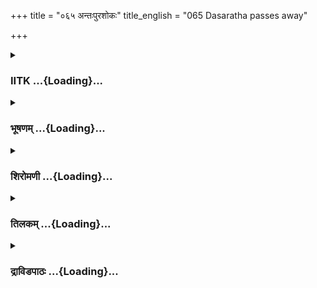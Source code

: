 +++
title = "०६५ अन्तःपुरशोकः"
title_english = "065 Dasaratha passes away"

+++
<div caption="श्रीराम-हरिसीताराममूर्ति-घनपाठिभ्यां वचनम्" class="audioEmbed" src="https://archive.org/download/Ramayana-recitation-Sriram-harisItArAmamUrti-Ghanapaati-v2/Kanda_2/Kanda_2_AYK-065-Anthaha_Purashokaha.mp3"></div>

<div class="js_include collapsed" newlevelforh1="3" title="IITK" unfilled url="/purANam/rAmAyaNam/audIchya-pAThaH/iitk/2_ayodhyAkANDam/05-dasharatha-mRtyuH/065_antaHpurashokaH.md">
<details><summary><h3>IITK ...{Loading}...</h3></summary>

Dasaratha's death -- heartbroken Kausalya and Sumitra -- palace echoes
with the lamentations of Dasaratha's wives.



#### श्लोकः
##### मूलम्
अथ रात्र्यां व्यतीतायां प्रातरेवापरेऽहनि।  
वन्दिनः पर्युपातिष्ठंस्तत्पार्थिव निवेशनम्॥2.65.1॥  
सूताः परमसंस्कारा मङ्गलाश्चोत्तमश्रुताः।  
गायकाः स्तुतिशीलाश्च निगदन्तः पृथक् पृथक्॥2.65.2॥

##### शब्दार्थः
अथ thereafter, रात्र्याम्  that night, व्यतीतायाम् had passed, अपरे on the following, अहनि day, प्रातः एव in the morning, परमसंस्काराः highly accomplished men, उत्तमश्रुताः proficient in learning, मङ्गलाश्च auspicious men, सूताः genealogists, स्तुतिशीलाः those versed in praising, गायकाः singers, वन्दिनः panegyrists, पृथक् पृथक् separately one by one, निगदन्तः reciting audibly, तत् that, पार्थिवनिवेशनम् palace of the king, पर्युपातिष्ठन् reached.

##### आङ्ग्लानुवादः
Then on the following day (unaware of Dasaratha's death) panegyrists uttering benedictions, highly accomplished bards and genealogists proficient in reciting auspicious words, singers versed in musical science reached the palace one after another eulogising the king's glory.



#### श्लोकः
##### मूलम्
अथ रात्र्यां व्यतीतायां प्रातरेवापरेऽहनि।  
वन्दिनः पर्युपातिष्ठंस्तत्पार्थिव निवेशनम्॥2.65.1॥  
सूताः परमसंस्कारा मङ्गलाश्चोत्तमश्रुताः।  
गायकाः स्तुतिशीलाश्च निगदन्तः पृथक् पृथक्॥2.65.2॥

##### शब्दार्थः
अथ thereafter, रात्र्याम्  that night, व्यतीतायाम् had passed, अपरे on the following, अहनि day, प्रातः एव in the morning, परमसंस्काराः highly accomplished men, उत्तमश्रुताः proficient in learning, मङ्गलाश्च auspicious men, सूताः genealogists, स्तुतिशीलाः those versed in praising, गायकाः singers, वन्दिनः panegyrists, पृथक् पृथक् separately one by one, निगदन्तः reciting audibly, तत् that, पार्थिवनिवेशनम् palace of the king, पर्युपातिष्ठन् reached.

##### आङ्ग्लानुवादः
Then on the following day (unaware of Dasaratha's death) panegyrists uttering benedictions, highly accomplished bards and genealogists proficient in reciting auspicious words, singers versed in musical science reached the palace one after another eulogising the king's glory.



#### श्लोकः
##### मूलम्
राजानं स्तुवतां तेषामुदात्ताभिहिताशिषाम्।  
प्रासादाऽभोगविस्तीर्णः स्तुतिशब्दोह्यवर्तत॥2.65.3॥

##### शब्दार्थः
उदात्ताभिहिताशिषाम् uttering benedictions at high pitch, राजानम् the king, स्तुवताम् those who were praising, तेषाम् their, स्तुतिशब्दः song of praise, प्रासादाऽभोगविस्तीर्णः spread over the entire palace, अवर्तत हि pervaded.

##### आङ्ग्लानुवादः
The songs of those who were eulogising the king and uttering benedictions at high pitch pervaded the entire palace.



#### श्लोकः
##### मूलम्
ततस्तु स्तुवतां तेषां सूतानां पाणिवादकाः।  
अपदानान्युदाहृत्य पाणिवादा नवादयन्॥2.65.4॥

##### शब्दार्थः
ततः then, तेषां सूतानाम् स्तुवताम् while the bards were singing the praise of the king, पाणिवादकाः those who praise clapping their palms, अवदानानि his wonderful deeds,  उदाहृत्य citing, पाणिवादान् claps, अवादयन् clapped.

##### आङ्ग्लानुवादः
While the bards sang the praise of the king, those who praise clapping their palms  clapped, citing the wonderful deeds of Dasaratha.



#### श्लोकः
##### मूलम्
तेन शब्देन विहगाः प्रतिबुद्धा विसस्वनुः।  
शाखास्थाः पञ्जरस्थाश्च ये राजकुलगोचराः॥2.65.5॥

##### शब्दार्थः
तेन by that, शब्देन sound, शाखास्थाः some perched on the branches, पञ्जरस्थाः च and some in cages, ये राजकुलगोचराः found all over the palace, विहागाः birds, प्रतिबुद्धाः awoke, विसस्वनुः began to twitter.

##### आङ्ग्लानुवादः
The birds perched on the branches and some in cages awoke and began to twitter all over the palace.



#### श्लोकः
##### मूलम्
व्याहृताः पुण्यशब्दाश्च वीणानां चापि निस्स्वनाः।  
आशीर्गेयं च गाथानां पूरयामास वेश्म तत्॥2.65.6॥

##### शब्दार्थः
व्याहृताः uttered, पुण्यशब्दाश्च sacred sounds, वीणानाम् of veena, निस्स्वनाः च notes also, गाथानाम् of hymns composed to metre, आशीर्गेयं च benedictory verses, तत् that, वेश्म house, पूरमायास filled.

##### आङ्ग्लानुवादः
The sacred songs of bards and panegyrists, notes of veena, chantings of metrical hymns and benedictory verses filled the palace.



#### श्लोकः
##### मूलम्
तत श्शुचिसमाचाराः पर्युपस्थानकोविदाः।  
स्त्रीवर्ष धरभूयिष्ठा उपतस्थुर्यथापुरम्॥2.65.7॥

##### शब्दार्थः
ततः then, शुचिसमाचाराः observing purificatory practices, स्त्रीवर्ष धरभूयिष्ठाः many women  and eunuchs, पर्युपस्थानकोविदाः skilled to serve, यथापुरम् as usual, उपतस्थुः assembled.

##### आङ्ग्लानुवादः
Thereafter, as usual, men observing purificatory practices and skilled in royal service  assembled along with women and eunuchs.



#### श्लोकः
##### मूलम्
हरिचन्दनसम्पृक्तमुदकं काञ्चनैर्घटैः।  
आनिन्युस्स्नानशिक्षाज्ञा यथाकालं यथाविधि॥2.65.8॥

##### शब्दार्थः
स्नानशिक्षाज्ञाः those acquainted with bathing ceremonies, हरिचन्दन सम्पृक्तम् mixed with yellow sandal paste, उदकम् water, काञ्चनैः in golden, घटैः vessels, यथाकालम् at appropriate times, यथाविधि according to tradition, आनिन्युः brought.

##### आङ्ग्लानुवादः
The bathattendants brought water mixed with yellow sandal paste in golden vessels at appropriate times in accordance with tradition.



#### श्लोकः
##### मूलम्
मङ्गलालम्भनीयानि प्राशनीयान्युपस्करान्।  
उपनिन्युस्तथाप्यन्याः कुमारीबहुलाः स्त्रियः॥2.65.9॥

##### शब्दार्थः
तथा also, अन्याः some other, कुमारीबहुलाः with young maidens in large numbers, स्त्रियः  
women, मङ्गलालम्भनीयानि auspicious unguents, प्राशनीयाः articles gratifying to the senses, उपस्करान् articles necessary for completion of bathing ritual, उपनिन्युः brought.

##### आङ्ग्लानुवादः
Also, a group of women mostly young maidens brought auspicious unguents, articles gratifying the senses and those necessary accessories for completion of bathing process.



#### श्लोकः
##### मूलम्
सर्वलक्षणसम्पन्नं सर्वं विधिवदर्चितम्।  
सर्वं सुगुणलक्ष्मीवत्तद्बभूवाभिहारिकम्॥2.65.10॥

##### शब्दार्थः
तत् then, आभिहारिकम्  articles for the king, सर्वम् all, सर्वलक्षणसम्पन्नम् were of good quality, विधिवत् as per tradition, अर्चितम् बभूव (आभूत्) was adorable, सर्वम् everything, सुगुणलक्ष्मीवत्  excellent and auspicious

##### आङ्ग्लानुवादः
All the articles brought for the king (for his bath) were presentable and as per tradition. In quality they were excellent and auspicious.



#### श्लोकः
##### मूलम्
ततस् सूर्योदयं यावत्सर्वं परिसमुत्सुकम्।  
तस्थावनुपसम्प्राप्तं किंस्विदित्युपशङ्कितम्॥2.65.11॥

##### शब्दार्थः
ततः then, सर्वम् all (attendants with necessary preparations), परिसमुत्सुकम् highly  enthusiastic, अनुपसम्प्राप्तम् without reaching the king, किंस्वित् इति as to what had happened, उपशङ्कितम् doubting, सूर्योदयं यावत् until the sunrise, तस्थौ waited.

##### आङ्ग्लानुवादः
All the highly enthusiastic attendants waited for the king till sunrise. Unable to see the king  they doubted about what had happened



#### श्लोकः
##### मूलम्
अथ याः कोसलेन्द्रस्य शयनं प्रत्यनन्तराः।  
ताः स्त्रियस्तु समागम्य भर्तारं प्रत्यबोधयन्॥2.65.12॥

##### शब्दार्थः
अथ thereafter, याः स्त्रियः those women, कोशलेन्द्रस्य of the king of Kosala (Dasaratha's), शयनं प्रति attending on the bed, अनन्तराः with unrestricted movement, ताः तु those  
women, समागम्य on coming near, भर्तारम् that lord, प्रत्यबोधयन् and began waking him up.

##### आङ्ग्लानुवादः
The women who usually attend to the bed (maids who do the bed in the morning) of Dasaratha (king of Kosala) without any restrictions, approached the king and began waking him up.



#### श्लोकः
##### मूलम्
तथाप्युचितवृत्ता स्ता विनयेन नयेन च।  
नह्यस्य शयनं स्पृष्ट्वा किञ्चिदप्युपलेभिरे॥2.65.13॥

##### शब्दार्थः
तथापि even then, विनयेन with restraint, नयेन obediently, उचित वृत्ताः with agreeable  conduct, ताः those women, अस्य Dasratha's, शयनम् bed, स्पृष्ट्वा having touched, किञ्चित् अपि even a little, न उपलेभिरे did not perceive.

##### आङ्ग्लानुवादः
Conducting themselves agreeably with restraint and obedience,  the women touched the bed of Dasaratha but did not perceive any sign of life.



#### श्लोकः
##### मूलम्
ताः स्त्रियस्स्वप्नशीलज्ञाश्चेष्टासञ्चलनादिषु  
ता वेपथुपरीताश्च राज्ञः प्राणेषु शङ्किताः।  
प्रतिस्रोतस्तृणाग्राणां सदृशं सञ्चकाशिरे॥2.65.14॥

##### शब्दार्थः
ताः स्त्रीयः those women, चेष्टासञ्चलनादिषु in actions, movements, etc, स्वप्नशीलज्ञाः who know the nature of sleeping men, ताः those women, राज्ञः king's, प्राणेषु regarding king's life, शङ्किताः apprehensive of, वेपथुपरीताः च trembling severely, प्रतिस्रोतस्त्रृणाग्राणाम् the tips of reeds standing against the current, सदृशम् like, सञ्चकाशिरे remained.

##### आङ्ग्लानुवादः
Those women knowledgeable in ascertaining the nature of sleep based on the actions, movements, etc. were apprehensive whether the king was  alive or not. Trembling severely  they seemed like the tips of reeds that  stand against the current.



#### श्लोकः
##### मूलम्
अथ सन्देहमानानां स्त्रीणां दृष्ट्वा च पार्थिवम्।  
यत्तदाशङ्कितं पापं तस्य जज्ञे विनिश्चयः॥2.65.15॥

##### शब्दार्थः
अथ thereafter, पार्थिवम् king, दृष्ट्वा च having seen, सन्देहमानानाम् suspicious, स्त्रीणाम्  women, यत् that, तत् this, पापम् evil, आशङ्कितम् apprehensive, तस्य its, विनिश्चयः certain, जज्ञे became.

##### आङ्ग्लानुवादः
Having seen the king more closely, those women who were apprehensive till then, became certain of the inevitable.



#### श्लोकः
##### मूलम्
कौसल्या च सुमत्रच पुत्रशोकपराजिते।  
प्रसुप्ते न प्रबुध्येते यथा कालसमन्विते॥2.65.16॥

##### शब्दार्थः
पुत्रशोकपराजिते overpowered by grief on account of separation from the son, प्रसुप्ते fast asleep, कौशल्या च Kausalya, सुमित्रा च and Sumitra, कालसमन्विते यथा as if possessed by death, न प्रबुध्येते did not wake up.

##### आङ्ग्लानुवादः
Overpowered by grief on account of separation from their sons, Sumitra and Kausalya were fast asleep and did not wake up as if they were possessed by death.



#### श्लोकः
##### मूलम्
निष्प्रभा च विवर्णा च सन्ना शोकेन सन्नता।  
न व्यराजत कौसल्या तारेव तिमिरावृता॥2.65.17॥

##### शब्दार्थः
निष्प्रभा च dull, विवर्णा pallid, शोकेन due to sorrow, सन्ना sunk down, सन्नता with limbs shrunk, कौशल्या Kausalya, तिमिरावृता enveloped by darkness, तारेव like stars, न व्यराजत did not shine.

##### आङ्ग्लानुवादः
Kausalya, with her face dull and pallid, sank down, her limbs contracted. She looked lustreless like stars enveloped in darkness.



#### श्लोकः
##### मूलम्
कौसल्याऽनन्तरं राज्ञस्सुमित्रा तदन्तनरम्।  
न स्म विभ्राजते देवी शोकाश्रुलुलितानना॥2.65.18॥

##### शब्दार्थः
राज्ञः of the king , अनन्तरम् by the side, देवी queen, कौशल्या Kausalya, तदन्तरम् next to her  
immediately, सुमित्रा Sumitra, शोकाश्रुलुलितानना with her face drooping (on account of shedding tears in sorrow), न स्म विभ्राजते devoid of lustre

##### आङ्ग्लानुवादः
There lay Sumitra next to Kausalya by the side of the king. Queen Kausalya's face was dull, drooping  down on account of shedding tears of sorrow.



#### श्लोकः
##### मूलम्
ते च दृष्ट्वा तथा सुप्ते शुभे देव्यौ च तं नृपम्।  
सुप्तमेवोद्गतप्राणमन्तःपुरमदृश्यत॥2.65.19॥

##### शब्दार्थः
अन्तःपुरम् women in the inner apartment, तथा in that way, सुप्ते asleep, शुभे auspicious, ते देव्यौ the two queens, तम् that, नृपम् king, दृष्ट्वा having seen, सुप्तमेव as if asleep, उद्गत प्राणम् with lifebreath moving upward and leaving him dead, अमन्यत considered.

##### आङ्ग्लानुवादः
Having seen the two auspicious queens asleep, the women in the inner apartment thought the king died in his sleep.



#### श्लोकः
##### मूलम्
ततः प्रचुक्रुशुर्दीनास् सस्वरं ता वराङ्गनाः।  
करेणव इवारण्ये स्थानप्रच्युतयूथपाः॥2.65.20॥

##### शब्दार्थः
ततः then, ताः वराङ्गनाः those women, अरण्ये in the forest, स्थानप्रच्युतयूथपाः the leader of the herd dislodged, करेणवः इव like the female elephants, दीनाः in distress, सस्वरम् loudly, प्रचुक्रुशुः wailed bitterly.

##### आङ्ग्लानुवादः
Then those women bewailed bitterly and loudly in distress like female elephants in the forest when their leader has fallen out of the herd.



#### श्लोकः
##### मूलम्
तासामाक्रन्दशब्देन सहसोद्धतचेतने।  
कौसल्या च सुमित्रा च त्यक्त निद्रे बभूवतुः॥2.65.21॥

##### शब्दार्थः
कौशल्या च Kausalya, सुमित्रा च Sumitra too, तासाम् their, आक्रन्दशब्देन by the sound of  their cries, सहसा suddenly, उद्धतचेतने recovering senses, त्यक्तनिद्रे बभूवतुः deserted their sleep.

##### आङ्ग्लानुवादः
Hearing the lamentations of the women suddenly Kausalya and Sumitra woke up from sleep, their senses recovered.



#### श्लोकः
##### मूलम्
कौसल्या च सुमित्रा च दृष्ट्वा स्प़ृष्ट्वा च पार्थिवम्।  
हा नाथेति परिक्रुश्य पेततुर्धरणीतले॥2.65.22॥

##### शब्दार्थः
कौशल्याच Kausalya, सुमित्रा च and Sumitra, पार्थिवम् the king,  दृष्ट्वाच having seen,स्पृष्ट्वा च having touched, हा नाथ इति Ah, lord, saying so, परिक्रुश्य crying loudly, धरणीतले on the floor, पेततुः fell down.

##### आङ्ग्लानुवादः
Kausalya and Sumitra looked at the king, touched his body, cried aloud, 'Ah, lord' and collapsed on the floor.



#### श्लोकः
##### मूलम्
सा कोसलेन्द्रदुहिता वेष्टमाना महीतले।  
न बभ्राज रजोध्वस्ता तारेव गगनाच्च्युता॥2.65.23॥

##### शब्दार्थः
सा that, कोशलेन्द्रदुहिता daughter of the lord of Kosala, Kausalya, महीतले on the ground, वेष्टमाना rolling, रजोध्वस्ता coated with dust, गगनात् from the sky, च्युता fallen down, तारेव like a star, न बभ्राज did not shine.

##### आङ्ग्लानुवादः
Kausalya, daughter of the lord of Kosala, lay on the ground writhing in pain, coated  with dust, and devoid of brightness like a star without radiance fallen from the sky.



#### श्लोकः
##### मूलम्
नृपे शान्तगुणे जाते कौसल्यां पतितां भुवि।  
अपश्यंस्ताः स्त्रियः सर्वा हतां नागवधूमिव॥2.65.24॥

##### शब्दार्थः
नृपे when the king, शान्तगुणे जाते with his body lying still, सर्वाः all, ताः स्त्रीयः those women, भुवि on the earth, पतिताम् fallen, कौशल्याम्  at Kausalya, हताम् slain, नागवधूमिव like a female elephant, अपश्यन् beheld.

##### आङ्ग्लानुवादः
Dasaratha with his body lying still, all the women looked at Kausalya fallen down on the floor like a slain female elephant.



#### श्लोकः
##### मूलम्
ततस्सर्वा नरेन्द्रस्य कैकेयीप्रमुखाः स्त्रियः।  
रुदन्त्य श्शोकसन्तप्ता निपेतुर्गतचेतनाः॥2.65.25॥

##### शब्दार्थः
ततः then, कैकेयीप्रमुखाः led by Kaikeyi, नरेन्द्रस्य king's, स्त्रियः other wives, रुदन्त्यः weeping, शोकसन्तप्ताः burning with grief, गतचेतनाः having lost senses, निपेतुः fell down.

##### आङ्ग्लानुवादः
Then all the wives of the king led by Kaikeyi,  burning with grief and weeping, lost their senses and fell down.



#### श्लोकः
##### मूलम्
ताभिस्स बलवान्नादः क्रोशन्तीभिरनुद्रुतः।  
येन स्फीतीकृतं भूयस्तद्गृहं समनादयत् ॥ 2.65.26 ॥

##### शब्दार्थः
क्रोशन्तीभिः by the wailing ones, ताभिः by those women, अनुद्रुतः followed, बलवान् strong, loud, सः नादः that sound, येन by which, (भूयः) स्फीतीकृतम् made louder, तत् that, गृहम् house (palaces), समनादयत् reverberated.

##### आङ्ग्लानुवादः
The wailings of the women grew louder and louder until the whole palace reverberated with their lamentations.



#### श्लोकः
##### मूलम्
तत् परित्रस्तन्त्रसम्भ्रान्त पर्युत्सुकजनाकुलम्।  
सर्वतस्तुमुलाक्रन्दं परितापार्तबान्धवम्॥2.65.27॥  
सद्यो निपतितानन्दं दीनविक्लवदर्शनम्।  
बभूव नरदेवस्य सद्म दिष्टान्तमीयुषः॥2.65.28॥

##### शब्दार्थः
दिष्टान्तम् demise, ईयुषः of him who reached, नरदेवस्य king's, तत् सद्म that palace, परित्रस्तन्त्रसम्भ्रान्त पर्युत्सुकजनाकुलम् thronged with anxious people who were exceedingly bewildered and frightened, सर्वतः all over, तुमुलाक्रन्दम् tumultuous with cries of agony, परितापार्तबान्धवम् with relatives anguished with distress, सद्यः at an instant, निपतितानन्दम् joy  vanished, दीनविक्लवदर्शनम् looked miserable with grief, बभूव became.

##### आङ्ग्लानुवादः
On the demise of Dasaratha, joy instantly vanished. The palace was thronged with anxious people who were exceedingly bewildered and frightened. The royal family was anguished with distress. The palace was filled all over with the tumult of cries of agony. And it looked miserable with grief.



#### श्लोकः
##### मूलम्
अतीतमाज्ञाय तु पार्थिवर्षभं यशस्विनं सम्परिवार्य पत्नयः।  
भृशं रुदन्त्यः करुणं सुदुःखिताः प्रगृह्य बाहू व्यलपन्ननाथवत्॥2.65.29॥

##### शब्दार्थः
पत्नयः wives of the king, यशस्विनम् the illustrious, पार्थिवर्षभम् best of kings, अतीतम् him who has passed away, आज्ञाय realising, सम्परिवार्य surrounding him, सुदुःखिताः with intense sorrow, करुणम् piteously, भृशम् bitterly, रुदन्त्यः weeping, बाहू both their arms, प्रगृह्य holding, अनाथवत् like orphans, व्यलपन् bewailed.

##### आङ्ग्लानुवादः
Realising that the great and illustrious king, Dasaratha, had passed away, his wives gathered around him, weeping piteously and bitterly and holding one another's hands  bewailed like orphans.  

#### समाप्तिः
 श्रीमद्रामायणे वाल्मीकीय आदिकाव्ये अयोध्याकाण्डे पञ्चषष्टितमस्सर्गः॥  
Thus ends the sixtyfifth sarga in Ayodhyakanda of the holy Ramayana, the first epic composed by sage Valmiki.

</details>
</div>
<div class="js_include collapsed" newlevelforh1="3" title="भूषणम्" unfilled url="/purANam/rAmAyaNam/audIchya-pAThaH/TIkA/bhUShaNa_iitk/2_ayodhyAkANDam/05-dasharatha-mRtyuH/065_antaHpurashokaH.md">
<details><summary><h3>भूषणम् ...{Loading}...</h3></summary>



अथ रात्र्यां व्यतीतायां प्रातरेवापरे ऽहनि ।  

वन्दिनः पर्युपातिष्ठंस्तत्पार्थिवनिवेशनम्  ॥  २।६५।१  ॥   

सूताः परमसंस्कारामङ्गलाश्चोत्तमश्रुताः ।  

गायकाः स्तुतिशीलाश्च निगदन्तः पृथक् पृथक्  ॥  २।६५।२  ॥   

अथेत्यादिश्लोकद्वयमेकवाक्यम् । रात्र्यां रात्रिशेषे । परमसंस्काराः
व्याकरणाद्युत्तमसंस्कारयुक्ताः श्रेष्ठालङ्कारयुक्ता वा । वन्दिन इति
पूर्वमुक्तत्वात् सूताः वंशावलिकीर्त्तकाः । मङ्गलाः मङ्गलपाठकाः । उत्तमं
श्रुतं गान्धर्वशास्त्रश्रवणं येषां ते उत्तमश्रुताः । एतद्विशेषणद्वयं
गायकमात्रविशेषणम् । अन्यत्सर्वविशेषणम् सर्वत्र
पर्युपातिष्ठन्नितिक्रियापदम्  ॥  २।६५।१२  ॥   

  

राजानं स्तुवतां तेषामुदात्ताभिहिताशिषाम् ।  

प्रासादाभोगविस्तीर्णः स्तुतिशब्दो ह्यवर्तत  ॥  २।६५।३  ॥   

राजानमिति । उदात्ताभिहिताशिषाम् उदात्तेन उच्चैःस्वरेण अभिहिताः
प्रयुक्ताः आशिषो यैस्तेषाम् । प्रासादाभोगविस्तीर्णः प्रासादेषु आभोगः
परिपूर्णता तया विस्तीर्णः "आभोगः परिपूर्णत" इत्यमरः  ॥  २।६५।३  ॥   

  

ततस्तु स्तुवतां तेषां सूतानां पाणिवादकाः ।  

अपदानान्युदाहृत्य पाणिवादानवादयन्  ॥  २।६५।४  ॥   

तत इति । स्तुवतां स्तुवत्सु सत्सु । पाणिवादकाः तालगत्या विविधं पाणिभ्यां
वादयन्तीति पाणिवादकाः । अपदानानि वृत्तान्यद्भुतकर्माणि । पाणिवादानवादयन्
पाणिवादानकुर्वन्नित्यर्थः  ॥  २।६५।४  ॥   

  

तेन शब्देन विहगाः प्रतिबुद्धा विसस्वनुः ।  

शाखास्थाः पञ्जरस्थाश्च ये राजकुलगोचराः  ॥  २।६५।५  ॥   

तेनेति । शाखास्थाः गृहारामवृक्षशाखासु वर्तमानाः । राजकुलगोचराः राजगृहे
दृश्यमानाः विहगाः शुकादयः  ॥  २।६४।५  ॥   

  

व्याहृताः पुण्यशब्दाश्च वीणानां चापि निस्वनाः ।  

आशीर्गेयं च गाथानां पूरयामास वेश्म तत्  ॥  २।६५।६  ॥   

व्याहृता इति । व्याहृताः ब्राह्मणैरुक्ताः । पुण्यशब्दाः
पुण्यपुरुषक्षेत्रतीर्थकीर्त्तनादिरूपाः । पूरयामासुरिति विपरिणामेन
योजनीयम् । गाथानां दशरथविषयप्रबन्धविशेषाणां सम्बन्धि आशीर्गेयं
आशीर्वादरूपगानम्  ॥  २।६५।६  ॥   

  

ततः शुचिसमाचाराः पर्युपस्थानकोविदाः ।  

स्त्रीवर्षधरभूयिष्ठा उपतस्थुर्यथापुरम्  ॥  २।६५।७  ॥   

तत इति । पर्युपस्थानकोविदाः कालोचितपरिचर्याविचक्षणाः ।
स्त्रीवर्षधरभूयिष्ठाः अन्तःपुराध्यक्षस्त्रीभिः वर्षधरैः षण्ढैश्च
समृद्धाः, परिचारका इति शेषः  ॥  २।६५।७  ॥   

  

हरिचन्दनसंपृक्तमुदकं काञ्चनैर्घटैः ।  

आनिन्युः स्नानशिक्षाज्ञा यथाकालं यथाविधि  ॥  २।६५।८  ॥   

हरिचन्दनसंपृक्तमिति । हरिचन्दनसंपृक्तं हरिनचन्दनसंमिश्रम् ।
स्नानशिक्षाज्ञाः स्नानप्रकारज्ञाः यथाविधि यथानियमम्  ॥  २।६५।८  ॥   

  

मङ्गलालम्भनीयानि प्राशनीयान्युपस्करान् ।  

उपनिन्युस्तथाप्यन्याः कुमारीबहुलाः स्त्रियः  ॥  २।६५।९  ॥   

मङ्गलालम्भनीयानीति । मङ्गलालम्भनीयानि मङ्गलरूपानुलेपनानि
तैलोद्वर्तनादीनि । स्पर्शनीयानि गवादीनीत्येके । प्राशनीयानि
दन्तधावनानन्तरं गण्डूषत्वेन प्राशनीयानि
सम्पिष्टतिलनारिकेलजीरकादिद्रव्याणि औषधविशेषानिति वार्थः,
गङ्गादितीर्थोदकानीति वार्थः, अनुदिनमखिलदुरितहरणायाखिलकर्मणामधिकारापादनाय
च प्राशनीयानि
कुलाराधनभूतश्रीरङ्गनाथचरणारविन्दसमर्पिततीर्थोदकतुलस्यादीनीति वार्थः ।
तीर्थोदकभाजनावरणपेटिकादेरेव परिचारकैरानयनं ज्ञेयम् । उपस्करान्
दर्पणवस्त्राभरणकुसुमादीनि । कुमारीबहुलाः कुमारीप्रायाः । स्त्रियः इति
द्वितीया । वारयोषित इति यावत्  ॥  २।६५।९  ॥   

  

सर्वलक्षणसम्पन्नं सर्वं विधिवदर्चितम् ।  

सर्वं सुगुणलक्ष्मीवत्तद्बभूवाभिहारिकम्  ॥  २।६५।१०  ॥   

सर्वलक्षणसम्पन्नमिति । आभिहारिकं राज्ञे प्रातर्यदाहर्तव्यं
मङ्गलार्थमानेतव्यम् । तत्सर्वं सर्वलक्षणसम्पन्नत्वादिधर्मविशिष्टं बभूव ।
सुगुणं च तत् लक्ष्मीवच्चेति समासः  ॥  २।६५।१०  ॥   

  

तत्तु सूर्योदयं यावत्सर्वं परिसमुत्सुकम् ।  

तस्थावनुपसम्प्राप्तं किंस्विदित्युपशङ्कितम्  ॥  २।६५।११  ॥   

तदिति । तत् पूर्वोक्तं परिजनजातम् । सूर्योदयं यावत् सूर्योदयात् पूर्वमेव
। परिसमुत्सुकं राजसेवासमुत्सुकम् । अनुपसंप्राप्तम् अनागतं राजानं प्रति
किंस्विदित्युपशङ्कितं सत् तस्थौ । राता नागतः तस्य किंवा स्यादिति
शङ्कासंयुक्तं तस्थावित्यर्थः  ॥  २।६५।११  ॥   

  

अथा याः कोसलेन्द्रस्य शयनं प्रत्यनन्तराः ।  

ताः स्त्रियस्तु समागम्य भर्तारं प्रत्यबोधयन्  ॥  २।६५।१२  ॥   

अथेति । याः कौसल्यादिव्यतिरिक्ताः । शयनं प्रत्यनन्तराः शयनसन्निकृष्टा
इत्यर्थः । प्रत्यबोधयन् प्रबोधनोचितसविनयमृदुवाक्यैः प्राबोधयन्नित्यर्थः
 ॥  २।६५।१२  ॥   

  

तथाप्युचितवृत्तास्ता विनयेन नयेन च ।  

न ह्यस्य शयनं स्पृष्ट्वा किञ्चिदप्युपलेभिरे  ॥  २।६५।१३  ॥   

तथेति । तथापि बोधयित्वापि । उचितवृत्ताः स्पर्शनादिव्यापारोचिताः । विनयेन
प्रश्रयेण नयेन युक्त्या च अस्य शयनं शयनस्थानं स्पृष्ट्वा किंचिदपि
निद्रालक्षणम् उच्छ्वासादिकम् । न लेभिरे न ज्ञातवत्यः  ॥  २।६५।१३  ॥   

  

ताः स्त्रियः स्वप्नशीलज्ञाश्चेष्टासञ्चलनादिषु ।  

ता वेपथुपरीताश्च राज्ञः प्राणेषु शङ्किताः ।  

प्रतिस्रोतस्तृणाग्राणां सदृशं संचकाशिरे  ॥  २।६५।१४  ॥   

एतदेवोपपादयति--ता इति । स्वप्नशीलज्ञाः स्वापस्वभावज्ञाः । ताः
पूर्वोक्ताः स्त्रियः । चेष्टासंचलनादिषु चेष्टा हस्तपादादिचलनम्, सञ्चलनं
हृदयादिस्पन्दनम्, आदिशब्देन निश्वासादिकं गृह्यते । तेषु किंचिन्नोपलेभिरे
इत्यनुषङ्गेण सम्बन्धः । वेपथुना कम्पेन । परीताः व्याप्ताः ताः स्त्रियः
राज्ञः प्राणेषु शङ्किताः सत्यः प्रतिस्रोतस्तृणाग्राणां
नदीप्रवाहाभिमुखवेतसादितृणाग्राणाम् । सदृशं तुल्यम् यथातथा संचकाशिरे,
संचकम्पिर इत्यर्थः  ॥  २।६५।१४  ॥   

  

अथ संवेपमानानां स्त्रीणां दृष्ट्वा च पार्थिवम् ।  

यत्तदाशङ्कितं पापं तस्य जज्ञे विनिश्चयः  ॥  २।६५।१५  ॥   

अथेति । यत्पापं मरणरूपमाशङ्कितं तस्य निश्चयस्तदा जज्ञ इति सम्बन्धः  ॥ 
२।६५।१५  ॥   

  

कौसल्या च सुमित्रा च पुत्रशोकपराजिते ।  

प्रसुप्ते न प्रबुध्येते यथाकालसमन्विते  ॥  २।६५।१६  ॥   

कौसल्येति । पुत्रशोकेन पराजिते आक्रान्ते अत एव यथाकालसमन्विते मृते इव
प्रसुप्ते न प्रबुध्येते  ॥  २।६५।१६  ॥   

  

निष्प्रभा च विवर्णा च सन्ना शोकेन सन्नता ।  

न व्यराजत कौसल्या तारेव तिमिरावृता  ॥  २।६५।१७  ॥   

निष्प्रभेति । निष्प्रभा निःश्रीका । विवर्णा पूर्ववर्णाद्विपरीतवर्णा ।
शोकेन सन्ना कृशा । सन्नता कार्श्येन नम्रा । तिमिरावृता
उत्पातकालेत्थधूमस्तिमिरं तेनावृता तारेव तारकेव न व्यराजत  ॥  २।६५।१७  ॥   

  

कौसल्यानन्तरं राज्ञः सुमित्रा तदनन्तरम् ।  

न स्म विभ्राजते देवी शोकाश्रुलुलितानना  ॥  २।६५।१८  ॥   

कौसल्यानन्तरमिति । प्रथमं राजा न विभ्राजते स्म । राज्ञो ऽनन्तरं कौसल्या
शोकाश्रुलुलितानना सती न विभ्राजते स्म । तदनन्तरं देवी तथाविधा सुमित्रा न
विभ्राजते स्म, मृताद्दशरथाज्जीवन्त्योः कौसल्यासुमित्रयोर्विशेषो
नासीदित्यर्थः  ॥  २।६५।१८  ॥   

  

ते च दृष्ट्वा तथा सुप्ते उभे देव्यौ च तु नृपम् ।  

सुप्तमेवोद्गतप्राणमन्तःपुरमदृश्यत  ॥  २।६५।१९  ॥   

ततः प्रचुक्रुशुर्दीनाः सस्वरं ता वराङ्गनाः ।  

करेणव इवारण्ये स्थानप्रच्युतयूथपाः  ॥  २।६५।२०  ॥   

ते इति । सुप्ते ते उभे देव्यौ च दृष्ट्वा । सुप्तमेव सन्तमुद्गतप्राणं तं
नृपं च अन्तःपुरम् अन्तःपुरजनः अदृश्यत अपश्यत्  ॥  २।६५।१९२०  ॥   

  

तासामाक्रन्दशब्देन सहसोद्गतचेतने ।  

कौसल्या च सुमित्रा च त्यक्तनिद्रे बभूवतुः  ॥  २।६५।२१  ॥   

कौसल्या च सुमित्रा च दृष्ट्वा स्पृष्ट्वा च पार्थिवम् ।  

हा नाथेति परिक्रुश्य पेततुर्धरणीतले  ॥  २।६५।२२  ॥   

सा कोसलेन्द्रदुहिता वेष्टमाना महीतले ।  

न बभ्राज रजोध्वस्ता तारेव गगनाच्च्युता  ॥  २।६५।२३  ॥   

तासामिति । सहसोद्गतचेतने सहसोत्पन्नप्रबोधे  ॥  २।६५।२१२३  ॥   

  

नृपे शान्तगुणे जाते कौसल्यां पतितां भुवि ।  

अपश्यंस्ताः स्त्रियः सर्वा हतां नागवधूमिव  ॥  २।६५।२४  ॥   

ततः सर्वा नरेन्द्रस्य कैकेयीप्रमुखाः स्त्रियः ।  

रुदन्त्यः शोकसन्तप्ता निपेतुर्गतचेतनाः  ॥  २।६५।२५  ॥   

नृप इति । शान्तगुणे शान्तदेहोष्णस्पन्दनादिगुणे  ॥  २।६५।२४२५  ॥   

  

ताभिः स बलवान्नादः क्रोशन्तीभिरनुद्रुतः ।  

येन स्थिरीकृतं भूयस्तद्गृहं समनादयत्  ॥  २।६५।२६  ॥   

ताभिरिति । स नादः कौसल्याप्रभृतीनां नादः । क्रोशन्तीभिस्ताभिः
पश्चात्प्रविष्टकैकेयीप्रभृतिभिः अनुद्रुतः अनुसृतो ऽभूत् । येन
अनन्तरक्रोशानुद्रुतेन पूर्वनादेन स्थिरीकृतं व्याप्तं तत्सर्वं गृहं
समनादयत् महान्तं प्रतिध्वनिमजनयदित्यर्थः  ॥  २।६५।२६  ॥   

  

तत्समुत्त्रस्तसम्भ्रान्तं पर्युत्सुकजनाकुलम् ।  

सर्वतस्तुमुलाक्रन्दं परितापार्तबान्धवम्  ॥  २।६५।२७  ॥   

सद्योप निपतितानन्दं दीनविक्लवदर्शनम् ।  

बभूव नरदेवस्य सद्म दिष्टान्तमीयुषः  ॥  २।६५।२८  ॥   

तदित्यादि । पर्युत्सुकजनाकुलं पूर्वं पर्युत्सुकजनाकुलं सद्म नरदेवस्य
दिष्टान्तमीयुषः नरदेवे मरणं प्राप्ते सति । समुत्त्रस्तसंभ्रान्तं
समुत्त्रस्तम् उद्विग्नं संभ्रान्तम् अनवस्थितं च इत्येवमादिविशेषणयुक्तं
बभूवेति सम्बन्धः  ॥  २।६५।२७२८  ॥   

  

अतीतमाज्ञाय तु पार्थिवर्षभं यशस्विनं सम्परिवार्यपत्नयः ।  

भृशं रुदन्त्यः करुणं सुदुःखिताः प्रगृह्य बाहू व्यलपन्ननाथवत्  ॥  २।६५।२९
 ॥   

अतीतमिति । आज्ञाय सम्यक् ज्ञात्वा । पत्नयः पत्न्यः । बाहूप्रगृह्य
परस्परं बाहू गृहीत्वेत्यर्थः  ॥  २।६५।२९  ॥   

  

इत्यार्षे श्रीरामायणे वाल्मीकीये आदिकाव्ये श्रीमदयोध्याकाण्डे
पञ्चषष्टितमः सर्गः  ॥  ६५  ॥   

इति श्रीगोविन्दराजविरचिते श्रीरामायणभूषणे पीता० अयोध्याकाण्डव्याख्याने
पञ्चषष्टितमःसर्गः  ॥  ६५  ॥   



</details>
</div>
<div class="js_include collapsed" newlevelforh1="3" title="शिरोमणी" unfilled url="/purANam/rAmAyaNam/audIchya-pAThaH/TIkA/shiromaNI_iitk/2_ayodhyAkANDam/05-dasharatha-mRtyuH/065_antaHpurashokaH.md">
<details><summary><h3>शिरोमणी ...{Loading}...</h3></summary>



अप्रकटसाकेतस्थराजैश्वर्यं वर्णयन्नाह-- अथेति । अथ
अप्रकटसाकेतलोकप्रस्थानानन्तरं रात्र्यां व्यतीतायां सत्यामपरे ऽहनि
प्रातरेव बन्दिनः राजस्तुतिकर्तारः
परमसंस्काराश्छन्दोव्याकरणाध्ययनाध्यापनजनितसंस्कारविशिष्टवाणीविशिष्टाः
सूताः वंशपरम्पराप्रवक्तारश्च मङ्गलाः गणपत्यादिस्तवपाठकाश्च उत्तमश्रुताः
उत्तमं श्रुतं गानाभिज्ञमुखेभ्यः श्रवणं येषां ते अतिशिक्षावन्त इत्यर्थः ।
अत एव श्रुतिशीलाः श्रवणश्रावणकर्मपरिशीलनकर्तारः अत एव पृथक् पृथक्
निगदन्तः स्वस्वाभिज्ञतां दर्शयन्तो गायकाश्च
पार्थिवनिवेशनमप्रकटसाकेतान्तर्वर्तिराजाधिष्ठितगृहं पर्युपातिष्ठन्प्रापुः
। श्लोकद्वयमेकान्वयि । "परमसंस्कारा मागधाश्च" इति पाठान्तरं
राजवंशपरम्परावक्तार इति तदर्थः अस्मिन्पक्षे सूतशब्दः पौराणिकार्थकः  ॥ 
२।६५।१,२  ॥   

  

राजानमिति । उदात्तेन उच्चैः त्वरेण अभिहिताः प्रयुक्ताः आशिषो यैस्तेषां
राजानं स्तुवतां तोषयतां बन्द्यादीनां प्रासादाभोगविस्तीर्णः प्रासादानां
देवगृहादीनामाभोगेषु मध्येषु विस्तीर्ण विस्तारो यस्य सः स्तुतिशब्दो
ऽवर्तत  ॥  २।६५।३  ॥   

  

तत इति । ततः शब्दप्रवृत्त्यनन्तरं तेषां सूतानां स्तुवतां सतां पाणिवादकाः
तालगत्यनुरोधेन पाणिवादनकुशलाः पुरुषाः अपदानानि
राजकुलप्रभूतविचित्रचरितानि उदाहृत्य पाणिवादान्पाणिरूपवाद्यानि अवादयन्  ॥ 
२।६५।४  ॥   

  

तेनेति । तेन पाण्यादिवादनजनितेन शब्देन प्रतिबुद्धा इव शाखास्थाः
पुष्पवाटिकादिवृक्षशाखानिवासिनः ये राजकुलगोचराः राजकुलमात्रनिवसनशीलाः अत
एव पञ्जरस्थाः विहगाः ते च सस्वनुः  ॥  २।६५।५  ॥   

  

व्याहृता इति । व्याहृता ब्राह्मणशुकाद्युच्चारिताः पुण्याः
वेददेवादिसम्बन्धित्वेन पवित्रकारका एव शब्दाः वीणानां निःस्वनाश्च
तद्राजाधिष्ठितं वेश्म गृहं पूरयामासुः गाथानां ब्राह्मणादिरचितप्रबन्धानां
सम्बन्धि आशीर्गेयम् आशिषो राजाभिप्रेतस्य गेयं गानं च पूरयामास
पूरयामासेत्यस्य वचनविपरिणामेनान्यत्राप्यन्वयः  ॥  २।६५।६  ॥   

  

तत इति । ततः ब्राह्मणादिशब्दश्रवणानन्तरं शुचिः कपटसंसर्गशून्यः समाचारः
सम्यगाचरणं येषां ते स्त्रियश्च वर्षवराः क्लीबानि च तैः भूयिष्ठाः अधिकाः
पर्युपस्थाने सेवायां कोविदाः निपुणाः जनाः पुरा यथा
प्रकटायोध्यास्थितिसमये इव उपतस्थुः । एतेन असाधारणदशरथपरिकरा अपि दशरथेन
सहैव अप्रकटसाकेतलोकं प्रापुरिति व्यञ्जितम्  ॥  २।६५।७  ॥   

  

सेवाकारमाह-- हरीति । स्नानशिक्षाज्ञाः स्नानशिक्षां यथाविधिस्नानशासनं
जानन्ति ताः पूर्वोक्ताः स्नादयः हरिचन्दनैः सम्पृक्तं सम्मिश्रमुदकं
काञ्चनैर्घटैर्यथाकालं यथाविधि आनिन्युः  ॥  २।६५।८  ॥   

  

मङ्गलेति । मङ्गलालम्भनीयानि मङ्गलहेतुकस्पर्शयोग्यानि गोप्रभृतीनि
प्राशनीयानि दन्तधावनानन्तरं गण्डूषेण प्राशनयोग्यानि
गङ्गोदकनारिकेलोदकजीरकोदकानि उपस्करान्वस्त्राभरणदर्पणादीन्कुमारीणां
बहुलमाधिक्यं यासु ताः पुण्याः दोषरहिताः स्त्रियः उपानिन्युः  ॥  २।६५।९
 ॥   

  

सर्वेति । सर्वैः निखिलैः लक्षणैः सम्पन्नं युक्तमत एव अर्चितं
प्रशंसाविशिष्टं सुगुणलक्ष्मीवच्छोभनाः गुणाः सम्पादकत्वेन यस्मिन्नत एव
लक्ष्मीवच्छोभासम्पत्तिभ्यां विशिष्टं तदेव तदिति कर्मधारयः यत्सर्वं
निखिलमाभिहारिकं मङ्गलार्थं राज्ञे प्रातः प्रापणीयं तत्सर्वं विधिवदभूत्
 ॥  २।६५।१०  ॥   

  

अप्रकटसाकेतलोकप्राप्तराजसम्पत्तिं संवर्ण्य
राजकर्तृकगमनानन्तरकालिकप्रकटसाकेतलोकजनवृत्तान्तं वर्णयन्नाह-- तत
इत्यादिभिः । परिसमुत्सुकं रामवृत्तान्तश्रवणफलकराजदर्शनौत्सुक्यविशिष्टं
यत्सर्वं प्रकटायोध्याजनजातं यावत्सूर्योदयं सूर्योदयपर्यन्तं तस्थौ
तज्जनजातमनुपसम्प्राप्तं बहिर्गमनाभावविशिष्टराजानं ज्ञात्वा स्वित् इदं
राजानागमनं किं किंनिमित्तकमित्युपशङ्कितं शङ्कां प्राप
उपलक्ष्येत्यध्याहृतम्  ॥  २।६५।११  ॥   

  

अथेति । अथ सूर्योदयानन्तरं कोशलेन्द्रस्य दशरथस्य अनन्तराः समीवर्तिन्यः
याः स्त्रियस्तास्तु शयनं शय्यां प्रति सङ्गम्य भर्तारं राजानं
प्रत्यबोधयन्  ॥  २।६५।१२  ॥   

  

अथेति । अथ प्रबोधनानन्तरं तत्प्रबोधोपलम्भाभावानन्तरमित्यर्थः ।
उचितवृत्ताः उचितं योग्यं वृत्तं बोधनविषयिणी प्रवृत्तिर्यासां ताः
स्त्रियः विनयेन नम्रतया नयेन यथोचितरीत्या अस्य राज्ञः शयनं शय्यां
स्पृष्ट्वा अत्रास्ति नास्ति वेति शङ्कानिवृत्त्यर्थं संस्पृश्य
किञ्चिद्राजनित्यधार्यं वस्त्रादिकमपि न उपलेभिरे शय्यायां न प्रापुः ।
एतेन सवस्त्राभरणशरीरसहितः साकेतलोकं जगामेति सूचितम्  ॥  २।६५।१३  ॥   

  

ता इति । राज्ञः चेष्टासञ्चलनादिषु चेष्टा कायव्यापारः असञ्चलनादयः
प्रकृतिविपर्यासाभावप्रभृतयः तेषु प्राणेषु इन्द्रियेषु च शङ्किताः
स्वप्नशीलज्ञाः स्वप्नसूचकस्वभावज्ञानवत्यस्ताः अमृतपाणयस्ताः
राजदर्शनार्थमागताः वेपथुपरीताः राजशरीराद्यदर्शनेन कम्पयुक्तदेहाः
स्त्रियः प्रतिस्रोतस्तृणाग्राणां स्रोतः
समीपोद्भूतवेतसप्रभृतिकोमलतृणाग्रभागानां सदृशं कम्पवत्त्वेन तुल्यं यथा
स्यात्तथा सञ्चकाशिरे, यद्वा ताः अदृष्टराजशरीराः स्वप्नशीलज्ञास्ताः
अमृतपाणयः राज्ञः स्त्रियः चेष्टादिषु स्वकायव्यापारादिषु शङ्किताः अत एव
तृणाग्राणां सदृशं वेपथुपरीताः सत्यः सञ्चकाशिरे । सार्धश्लोक एकान्वयी ।
"तश्चौरामृतपुच्छेषु" इति मेदिनी  ॥  २।६५।१४  ॥   

  

अथेति । अथ प्रकम्पप्राप्त्यनन्तरं पार्थिवं पार्थिवशयनस्थानमेव दृष्ट्वा
सन्दिहानानां सन्देहमानानां स्त्रीणां यत्पापं दुःखदायकत्वेन पापसदृशं
स्वलोकान्तरगमनमित्यर्थः । आशङ्कितं राज्ञा कथितमित्यर्थः । तत्तस्य
विनिश्चयस्तदा तस्मिन्काले जज्ञे पार्थिवमित्यत्र तस्येदमित्यण् । नच
तदपवादस्य वृद्धाच्छ इत्यस्य प्रवृत्त्या कथमणुच्यत इति वाच्यं "सञ्ज्ञायां
वा" इत्यनेन वृद्धसञ्ज्ञायां वैकल्पिकत्वात्तस्याः
प्राप्ताप्राप्तविभाषात्वेन "वृद्धिर्यस्याचामादि--" इत्यस्यापि
निवर्तिकात्वादिति दिक् । अर्धद्वयमेकान्वयि  ॥  २।६५।१५  ॥   

  

कौशल्येति । पुत्रशोकेन पराजिते अत एव कालसमन्विते अन्तकालयुक्ते इव
प्रसुप्ते कौशल्यासुमित्रा च न प्रबुध्येते जागृतः  ॥  २।६५।१६  ॥   

  

निष्प्रभेति । शोकेन सन्नता पराभूता सन्नादुःखिता कौशल्या तिमिरावृता
अन्धकाराच्छन्ना तारेव न व्यराजत अशोभत  ॥  २।६५।१७  ॥   

  

कौसल्येति । राज्ञो ऽनन्तरं समीपे विद्यमाना या कौशल्या न विभ्राजतेस्म सा
कौशल्या तदनन्तरं तत्सन्निधौ विद्यमाना सुमित्रा च न विभ्राजते स्म अत एव
देवी शेषराजपत्नी न विभ्राजते स्म  ॥  २।६५।१८  ॥   

  

ते इति । उभे कौशल्यासुमित्रे देव्यौ सुप्ते इव दृष्ट्वा नृपं नृपसम्बन्धि
शयनं तमाकाशमिव शून्यं दृष्ट्वा विद्यमानमन्तःपुरमुद्गतालयं प्राप्ताः
प्राणा इन्द्रियाणि यस्य तदिव अत एव सुप्तं स्वापाश्रयीभूतमिव अदृश्यत ।
नृपशब्दः इदमर्थाण्णन्तः वृद्ध्यभावस्तु सञ्ज्ञापूर्वकविधेरनित्यत्वात्  ॥ 
२।६५।१९  ॥   

  

तत इति । ततः राजदर्शनाभावाद्यनन्तरं वराङ्गनाः राजपत्न्यः प्रचुक्रुशुः
तत्र दृष्टान्तः स्थानात्स्वसमीपात्प्रच्युतः क्वचिद्गतः यूथपो यासां ताः
करेणव इव  ॥  २।६५।२०  ॥   

  

तासामिति । कौशल्या सुमित्रा च आक्रन्दशब्देन रोदनस्वनेन त्यक्तनिद्रे
त्यक्ता विनष्टा निद्रा तत्सदृशमूर्छा ययोस्ते अत एव उद्गतचेतने
प्राप्तचैतन्ये बभूवतुः  ॥  २।६५।२१  ॥   

  

कौसल्येति । पार्थिवं पार्थिवशय्यां धरणीतले पेततुः  ॥  २।६५।२२  ॥   

  

सेति । महीतले चेष्टमाना लुण्ठन्ती अत एव रजोध्वस्ता धूलीं प्राप्ता
कोशलेन्द्रदुहिता कौशल्या गगनच्युता तारेव न भ्राजते  ॥  २।६५।२३  ॥   

  

नृप इति । नृपे राजनि शान्तगुणे जाते पालकत्वाभावत्वं प्राप्ते सतीत्यर्थः
। भुवि पतितां कौशल्यां हतां नागवधूमिव अपश्यन्  ॥  २।६५।२४  ॥   

  

तत इति । कैकेयीप्रमुखाः केकयीप्रभृतयः निपेतुः  ॥  २।६५।२५  ॥   

  

ताभिरिति । क्रोशन्तीभिः ताभिः स्त्रीभिः बलवान् अतिवृद्धो नादः अनुद्रुतः
प्रापितः येन नादेन भूयः अधिकं यथा स्यात्तथा स्फीतीकृतः प्रवर्धितः नादः
प्रतिध्वनिरित्यर्थः, गृहं समनादयत् अतिनादविशिष्टमकरोत्  ॥  २।६५।२६  ॥   

  

तदिति । तासां स्त्रीणां परित्रस्तं अत्युद्वेगत्वेन सम्भ्रान्ताः ते एव
पर्युत्सुकाः वृत्तान्तश्रवणौत्सुक्यवन्तस्ते एव जनास्तैः आकुलं व्याप्तमत
एव तुमुलः वचनान्तरश्रवणाभावसम्पादकः आक्रन्दो यस्मिन्नत एव परितापेन आर्ता
व्याप्ताः बान्धवाः यस्मिन्नत एव दीनं क्षीणमत एव विक्लवं विक्लवकारकं
दर्शनं यस्य तद्दिष्टान्तं दिष्टस्य कालस्य अन्तः अभावो यस्मिंस्तं लोकम्
ईयुषः प्राप्तस्य नरदेवस्य वेश्म गृहं बभूव । अर्धचतुष्टयमेकान्वयि ।
"दिष्टं दैवे पुमान्काले" इति मेदिनी  ॥  २।६५।२७,२८  ॥   

  

अतीतमिति । पार्थिवर्षभमतीतं लोकान्तरगतमाज्ञाय परिवार्य शयनस्थानं
परिवृत्य बाहू प्रगृह्य अन्योन्यं गृहीत्वा करुणं रुदन्त्यः पत्नयः
तत्पत्न्यः व्यलपन् विविधमकथयन्  ॥  २।६५।२९  ॥   

  

इति श्रीमद्वाल्मीकीयरामायणव्याख्याने रामायणशिरोमणावयोध्याकाण्डे
पञ्चषष्टितमः सर्गः  ॥  २।६५  ॥   

  

  



</details>
</div>
<div class="js_include collapsed" newlevelforh1="3" title="तिलकम्" unfilled url="/purANam/rAmAyaNam/audIchya-pAThaH/TIkA/tilaka_iitk/2_ayodhyAkANDam/05-dasharatha-mRtyuH/065_antaHpurashokaH.md">
<details><summary><h3>तिलकम् ...{Loading}...</h3></summary>



अथेति  ॥  २।६५।१  ॥   

  

परमसङ्स्कारा व्याकरणादिशिक्षावन्तः परमालङ्कारा वा । मागधा
वंशावलीकीर्तकाः । "मङ्गलाः" इति पाठे ऽपि मङ्गलपाठकास्त एव उत्तमश्रुता
उत्तमं श्रुतं वंशपरम्पराश्रवणमेषां ते मागधाः । श्रुतिशीला
गायकास्तन्त्रीनादविभाजनशीला गायकाः पृथक्पृथङ् निगदन्तः
स्वस्वमार्गानुसारेणेति शेषः  ॥  २।६५।२  ॥   

  

उदात्तमुचैःस्वरेणाभिहिता आशिषो यैस्तेषां प्रासादानामाभोगेषु मध्येषु
विस्तीर्णः प्रतिध्वनिनेति शेषः  ॥  २।६५।३  ॥   

  

पाणिवादकाः पाणिवादनशीलाः अपदानानि राज्ञां वृत्ताद्भुतकर्माण्युदाहृत्य
तदनुगतं पाणिवादान्यवादयन्  ॥  २।६५।४  ॥   

  

सस्वनुः फणादित्वात्पक्षे एत्वाभ्यासलोपाभावः । ये राजकुलगोचरा
राजकुलवासयोग्या ये शुकादयः  ॥  २।६५।५  ॥   

  

तैः पूर्वश्लोकोक्तैः शुकादिभिर्व्याहृताः पुण्यशब्दाः काशीगङ्गादिरूपाः
गाथानां केवलगायकानामाशीर्गेयमाशीर्वादप्रधानं गानं यद्वा गाथा राज्ञां
चरित्रादिप्रतिपादिकास्तासामाशीर्वादघटितं गानमित्यर्थः  ॥  २।६५।६  ॥   

  

पर्युपस्थानं परिचर्या स्त्रीभिर्वर्षवरैः षण्ढैश्च भूयिष्ठाः । "षण्ढो
वर्षवरस्तुल्यौ" । परिचारका इति शेषः  ॥  २।६५।७  ॥   

  

स्नानशिक्षाज्ञाः स्नानविधिज्ञाः यद्वारुणोदयात्पूर्वमेवोषसि स्नानार्थं
जलाद्यानेतव्यमिति शिक्षाज्ञाः  ॥  २।६५।८  ॥   

  

मङ्गलालम्भनीयानि मङ्गलार्थमालम्भनीयानि स्पर्शनीयानि गवादीनि । "आलम्भः
स्पर्शहिंसयोः" । प्रशानीयानि गङ्गोदकादीनि । दन्तधावनानन्तरं गण्डूषत्वेन
प्राशनीयानि यानि नारीकेलोदकजीरकोदकानि च उपस्करा दर्पणवस्त्राभरणादयः
कुमारीबहुलाः कुमार्यो बहुला यासु ताः स्त्रियो वरनार्यः  ॥  २।६५।९  ॥   

  

आभिहारिकं प्रातःसमये राज्ञो यदभिहर्तव्यं मङ्गलार्थमानेतव्यम्, तत्सर्वं
सर्वलक्षणयुक्तं सर्वं विधिवदर्चितं यथायोग्यं बहूकृतं सुगुणं च
तल्लक्ष्मीवच्च  ॥  २।६५।१०  ॥   

  

परिसमुत्सुकं राजदर्शनं प्रतीति शेषः तस्थौ ततो
ऽनुपसंप्राप्तमप्राप्तराजदर्शनमत एव किंस्विदित्युपशङ्कितमभूत्  ॥  २।६५।११
 ॥   

  

शयनं प्रति अनन्तरा आसन्नाः कौसल्यादिव्यतिरिक्ताः
प्रत्यबोधयन्प्रतिबोधनोचितमृदुविनीतवचनैः स्पर्शैश्च  ॥  २।६५।१२  ॥   

  

उचितवृत्ताः स्पर्शनादिव्यापारोचिताः किंचिदपि जीवच्चेष्टादि  ॥  २।६५।१३
 ॥   

  

स्वप्नशीलज्ञाः स्वप्नप्रभावज्ञाः सञ्चलनादिषु हृदयकरमूलनाडिषु चेष्टां
नोपलेभिरे ततो वेपथुयुक्ताः राज्ञः प्राणेषु शङ्किता आसन्  ॥  २।६५।१४  ॥   

  

प्रतिस्रोति इति । स्रोतोभिमुखस्थितवेतसादितृणाग्राणां सदृशं कम्पं
सञ्चकाशिरे प्रकाशितवत्यः प्राप्ता इति यावत् । सन्देहमानानां सन्दिहानानां
यदाशङ्कितं पापं मरणपूर्वं राज्ञेति शेषः । तस्य निश्चयो जज्ञे जातः  ॥ 
२।६५।१५ ॥   

  

यथाकालसमन्विते मृते इव, यद्वा यथाकालसमन्विते बह्वीषु रात्रिषु दुःखतो
जागरणादयथाकाले प्रत्युषसि निद्रया समन्विते इत्यर्थः  ॥  २।६५।१६  ॥   

  

शोकेन सन्नोपहता संनता सुप्तिवशसङ्कुचितहस्तपादादिकरणा । कौसल्येति
अत्रसुप्तेति  

शेषः  ॥  २।६५।१७  ॥   

  

न विभ्राजते न विशेषेण भ्राजते । तत्र हेतुः-- शोकेत्यादि  ॥  २।६५।१८  ॥   

  

ते उभे देव्यौ प्रश्वासादिना सुप्ते दृष्ट्वा नृपं च तं सुप्तमेव सन्तं
तदवस्थायामेवोद्गतप्राणं लक्षणतो दृष्ट्वा सर्वमेवान्तःपुरमुद्गतप्राणं
तत्कल्पमदृश्यत । "अमन्यत" इति पाठे ऽन्तःपुरं कर्तृ
नृपमुद्गतप्राणममन्यतेत्यर्थः । तीर्थस्तु
अदृश्यतेत्येतत्परस्परमपश्यदित्यर्थ व्याचष्टे  ॥  २।६५।१९  ॥   

  

स्थानाद्वासस्थानात्प्रच्युतो यूथपो महागजो यासां ताः करेणव इव
प्रचुक्रुशुरित्यन्वयः  ॥  २।६५।२०,२१  ॥   

  

हा भर्तेति । हा भर्तरितीत्यर्थः  ॥  २।६५।२२  ॥   

  

अयोध्याजनपदवाची कोशलशब्दस्तालव्यमध्यः कौसल्यापितृदेशवाची तु दन्त्यमध्यः
 ॥  २।६५।२३  ॥   

  

शान्तगुणे उपशान्तजीवनधर्मे  ॥  २।६५।२४,२५  ॥   

  

ताभिः कैकेयीप्रभृतिभिः पश्चादन्तःपुरं प्रविष्टाभिः स्वनादेन
प्रथमप्रविष्टानां स्त्रीणां बलवान्नादो ऽनुद्रुतो युक्तः अभूदिति शेषः,
येनानुद्रवणेन स्फीतीकृतो वर्धितः स नादो भूयो ऽधिकं तद्गेहं
समनादयद्व्याप्तवान् । तीर्थस्तु-- "येन स्थिरीकृतं भूयः" इति पठित्वा येन
नादेन स्थिरीकृतं मुखरितं तद्गृहं कर्तृ भूयो ऽत्यर्थं
समनादयदनददित्यर्थमाह  ॥  २।६५।२६  ॥   

  

पर्युत्सुकजनाकुलं पूर्ववृत्तान्तज्ञानाय पर्युत्सुकजननिबिडम्  ॥  २।६५।२७
 ॥   

  

दिष्टान्तं कालधर्ममुपेयुषः प्राप्तस्य सद्म
परित्रस्तसंभ्रान्तत्वादिगुणविशिष्टं बभूव  ॥  २।६५।२८  ॥   

  

अतीतं मृतं पत्नयः पत्न्यः बाहु प्रगृह्याभिहृत्य अनाथवदनाथार्हम्  ॥ 
२।६५।२९ ॥   

  

इति श्रीरामाभिरामे श्रीरामीये रामायणतिलके वाल्मीकीय आदिकाव्ये
ऽयोध्याकाण्डे पञ्चषष्टितमः सर्गः  ॥  २।६५  ॥   

  

  



</details>
</div>
<div class="js_include collapsed" newlevelforh1="3" title="द्राविडपाठः" unfilled url="/purANam/rAmAyaNam/drAviDapAThaH/2_ayodhyAkANDam/05-dasharatha-mRtyuH/065_antaHpurashokaH.md">
<details><summary><h3>द्राविडपाठः ...{Loading}...</h3></summary>



  
अथ रात्र्यां व्यतीतायां प्रातरेवापरेऽहनि।  
वन्दिनः पर्युपातिष्ठंस्तत्पार्थिवनिवेशनम् ॥ 2.65.1 ॥   
सूताः परमसंस्कारामङ्गलाश्चोत्तमश्रुताः।  
गायकाः स्तुतिशीलाश्च निगदन्तः पृथक् पृथक् ॥ 2.65.2 ॥   
राजानं स्तुवतां तेषामुदात्ताभिहिताशिषाम्।  
प्रासादाभोगविस्तीर्णः स्तुतिशब्दो ह्यवर्तत ॥ 2.65.3 ॥   
ततस्तु स्तुवतां तेषां सूतानां पाणिवादकाः।  
अपदानान्युदाहृत्य पाणिवादानवादयन् ॥ 2.65.4 ॥   
तेन शब्देन विहगाः प्रतिबुद्धा विसस्वनुः।  
शाखास्थाः पञ्जरस्थाश्च ये राजकुलगोचराः ॥ 2.65.5 ॥   
व्याहृताः पुण्यशब्दाश्च वीणानां चापि निस्वनाः।  
आशीर्गेयं च गाथानां पूरयामास वेश्म तत् ॥ 2.65.6 ॥   
ततः शुचिसमाचाराः पर्युपस्थानकोविदाः।  
स्त्रीवर्षधरभूयिष्ठा उपतस्थुर्यथापुरम् ॥ 2.65.7 ॥   
हरिचन्दनसम्पृक्तमुदकं काञ्चनैर्घटैः।  
आनिन्युः स्नानशिक्षाज्ञा यथाकालं यथाविधि ॥ 2.65.8 ॥   
मङ्गलालम्भनीयानि प्राशनीयान्युपस्करान्।  
उपनिन्युस्तथाप्यन्याः कुमारीबहुलाः स्त्रियः ॥ 2.65.9 ॥   
सर्वलक्षणसम्पन्नं सर्वं विधिवदर्चितम्।  
सर्वं सुगुणलक्ष्मीवत्तद्बभूवाभिहारिकम् ॥ 2.65.10 ॥   
तत्तु सूर्योदयं यावत्सर्वं परिसमुत्सुकम्।  
तस्थावनुपसम्प्राप्तं किंस्विदित्युपशङ्कितम् ॥ 2.65.11 ॥   
अथा याः कोसलेन्द्रस्य शयनं प्रत्यनन्तराः।  
ताः स्त्रियस्तु समागम्य भर्तारं प्रत्यबोधयन् ॥ 2.65.12 ॥   
तथाप्युचितवृत्तास्ता विनयेन नयेन च।  
न ह्यस्य शयनं स्पृष्ट्वा किञ्चिदप्युपलेभिरे ॥ 2.65.13 ॥   
ता वेपथुपरीताश्च राज्ञः प्राणेषु शङ्किताः।  
प्रतिस्रोतस्तृणाग्राणां सदृशं सञ्चकाशिरे ॥ 2.65.14 ॥   
अथ संवेपमानानां स्त्रीणां दृष्ट्वा च पार्थिवम्।  
यत्तदाशङ्कितं पापं तस्य जज्ञे विनिश्चयः ॥ 2.65.15 ॥   
कौसल्या च सुमित्रा च पुत्रशोकपराजिते।  
प्रसुप्ते न प्रबुध्येते यथाकालसमन्विते ॥ 2.65.16 ॥   
निष्प्रभा च विवर्णा च सन्ना शोकेन सन्नता।  
न व्यराजत कौसल्या तारेव तिमिरावृता ॥ 2.65.17 ॥   
कौसल्यानन्तरं राज्ञः सुमित्रा तदनन्तरम्।  
न स्म विभ्राजते देवी शोकाश्रुलुलितानना ॥ 2.65.18 ॥   
ते च दृष्ट्वा तथा सुप्ते उभे देव्यौ च तु नृपम्।  
सुप्तमेवोद्गतप्राणमन्तःपुरमदृश्यत ॥ 2.65.19 ॥   
ततः प्रचुक्रुशुर्दीनाः सस्वरं ता वराङ्गनाः।  
करेणव इवारण्ये स्थानप्रच्युतयूथपाः ॥ 2.65.20 ॥   
तासामाक्रन्दशब्देन सहसोद्गतचेतने।  
कौसल्या च सुमित्रा च त्यक्तनिद्रे बभूवतुः ॥ 2.65.21 ॥   
कौसल्या च सुमित्रा च दृष्ट्वा स्पृष्ट्वा च पार्थिवम्।  
हा नाथेति परिक्रुश्य पेततुर्धरणीतले ॥ 2.65.22 ॥   
सा कोसलेन्द्रदुहिता वेष्टमाना महीतले।  
न बभ्राज रजोध्वस्ता तारेव गगनाच्च्युता ॥ 2.65.23 ॥   
नृपे शान्तगुणे जाते कौसल्यां पतितां भुवि।  
अपश्यंस्ताः स्त्रियः सर्वा हतां नागवधूमिव ॥ 2.65.24 ॥   
ततः सर्वा नरेन्द्रस्य कैकेयीप्रमुखाः स्त्रियः।  
रुदन्त्यः शोकसन्तप्ता निपेतुर्गतचेतनाः ॥ 2.65.25 ॥   
ताभिः स बलवान्नादः क्रोशन्तीभिरनुद्रुतः।  
येन स्थिरीकृतं भूयस्तद्गृहं समनादयत् ॥ 2.65.26 ॥   
तत्समुत्त्रस्तसम्भ्रान्तं पर्युत्सुकजनाकुलम्।  
सर्वतस्तुमुलाक्रन्दं परितापार्तबान्धवम् ॥ 2.65.27 ॥   
सद्योप निपतितानन्दं दीनविक्लवदर्शनम्।  
बभूव नरदेवस्य सद्म दिष्टान्तमीयुषः ॥ 2.65.28 ॥   
अतीतमाज्ञाय तु पार्थिवर्षभं यशस्विनं सम्परिवार्यपत्नयः।  
भृशं रुदन्त्यः करुणं सुदुःखिताः प्रगृह्य बाहू व्यलपन्ननाथवत् ॥ 2.65.29 ॥   

</details>
</div>
